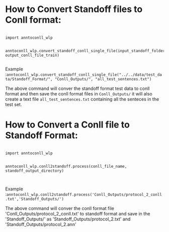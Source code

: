How to Convert Standoff files to Conll format:
======


```

import anntoconll_wlp


anntoconll_wlp.convert_standoff_conll_single_file(input_standoff_folder,output_conll_folder_train, output_conll_file_train)


```

Example :`anntoconll_wlp.convert_standoff_conll_single_file("../../data/test_data/Standoff_Format/", "Conll_Outputs/", "all_test_sentences.txt")`


 The above command will conver the standoff format test data to conll format and then save the conll format files in `Conll_Outputs/` it will also create a text file `all_test_sentences.txt` containing all the senteces in the test set. 



How to Convert a Conll file to Standoff Format:
======


```

import anntoconll_wlp


anntoconll_wlp.conll2standoff.process(conll_file_name, standoff_output_directory)



```

Example :`anntoconll_wlp.conll2standoff.process('Conll_Outputs/protocol_2_conll.txt','Standoff_Outputs/')`


 The above command will conver the conll format file 'Conll_Outputs/protocol_2_conll.txt' to standoff format and save in the 'Standoff_Outputs/' as 'Standoff_Outputs/protocol_2.txt' and 'Standoff_Outputs/protocol_2.ann' 